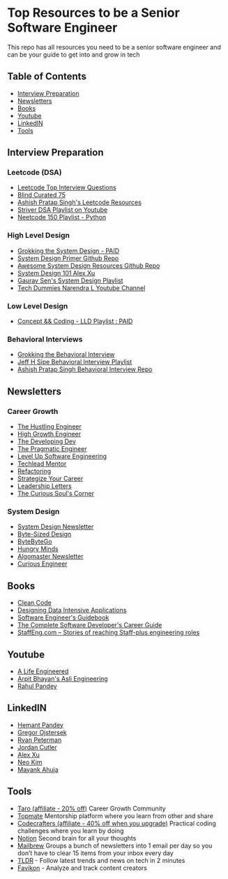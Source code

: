 # Top Resources to be a Senior Software Engineer
This repo has all resources you need to be a senior software engineer and can be your guide to get into and grow in tech

## Table of Contents
* [Interview Preparation](#interview-preparation)
* [Newsletters](#newsletters)
* [Books](#books)
* [Youtube](#youtube)
* [LinkedIN](#linkedin)
* [Tools](#tools)

## Interview Preparation
### Leetcode (DSA)
* [Leetcode Top Interview Questions](https://leetcode.com/problemset/?listId=wpwgkgt)
* [Blind Curated 75](https://leetcode.com/problemset/?page=1&listId=5369nb7i)
* [Ashish Pratap Singh's Leetcode Resources](https://github.com/ashishps1/awesome-leetcode-resources)
* [Striver DSA Playlist on Youtube](https://www.youtube.com/watch?v=0bHoB32fuj0&list=PLgUwDviBIf0oF6QL8m22w1hIDC1vJ_BHz&ab_channel=takeUforward)
* [Neetcode 150 Playlist - Python](https://www.youtube.com/watch?v=3OamzN90kPg&list=PLPe9IkX86X3y5m_MvtNu2ughxsvkqUNKr&ab_channel=NeetCode)

### High Level Design
* [Grokking the System Design - PAID](https://www.designgurus.io/course/grokking-the-system-design-interview?aff=mopp8k)
* [System Design Primer Github Repo](https://github.com/donnemartin/system-design-primer)
* [Awesome System Design Resources Github Repo](https://github.com/ashishps1/awesome-system-design-resources?tab=readme-ov-file)
* [System Design 101 Alex Xu](https://github.com/ByteByteGoHq/system-design-101)
* [Gaurav Sen's System Design Playlist](https://www.youtube.com/playlist?list=PLMCXHnjXnTnvo6alSjVkgxV-VH6EPyvoX)
* [Tech Dummies Narendra L Youtube Channel](https://www.youtube.com/@TechDummiesNarendraL)

### Low Level Design
* [Concept && Coding - LLD Playlist : PAID](https://www.youtube.com/watch?v=rliSgjoOFTs&list=PL6W8uoQQ2c61X_9e6Net0WdYZidm7zooW)

### Behavioral Interviews
* [Grokking the Behavioral Interview](https://www.educative.io/courses/grokking-the-behavioral-interview)
* [Jeff H Sipe Behavioral Interview Playlist](https://www.youtube.com/watch?v=sq3pyauZRhI&list=PLePbzYpjlB26uX9QFkjXmrKJ1legeHqQg&ab_channel=JeffHSipe-PracticeInterviews)
* [Ashish Pratap Singh Behavioral Interview Repo](https://github.com/ashishps1/awesome-behavioral-interviews?tab=readme-ov-file)

## Newsletters
### Career Growth
- [The Hustling Engineer](https://thehustlingengineer.substack.com)
- [High Growth Engineer](https://read.highgrowthengineer.com?r=yznlc)
- [The Developing Dev](https://www.developing.dev?r=yznlc)
- [The Pragmatic Engineer](https://newsletter.pragmaticengineer.com?r=yznlc)
- [Level Up Software Engineering](https://levelupsoftwareengineering.substack.com?r=yznlc)
- [Techlead Mentor](https://open.substack.com/pub/ravirajachar?r=yznlc)
- [Refactoring](https://refactoring.fm?r=yznlc)
- [Strategize Your Career](https://strategizeyourcareer.substack.com?r=yznlc)
- [Leadership Letters](https://www.leadership-letters.com?r=yznlc)
- [The Curious Soul's Corner](https://open.substack.com/pub/gouravkhanijoe?r=yznlc)

### System Design
- [System Design Newsletter](https://newsletter.systemdesign.one/)
- [Byte-Sized Design](https://bytesizeddesign.substack.com/)
- [ByteByteGo](https://blog.bytebytego.com/)
- [Hungry Minds](https://hungryminds.dev/)
- [Algomaster Newsletter](https://blog.algomaster.io)
- [Curious Engineer](https://vivekbansal.substack.com/)

## Books
- [Clean Code](https://www.amazon.com/Clean-Code-Handbook-Software-Craftsmanship/dp/0132350882)
- [Designing Data Intensive Applications](https://dataintensive.net/)
- [Software Engineer's Guidebook](https://www.amazon.com/Software-Engineers-Guidebook-Navigating-positions/dp/908338182X)
- [The Complete Software Developer's Career Guide](https://www.amazon.com/Complete-Software-Developers-Career-Guide-ebook/dp/B073X6GNJ1)
- [StaffEng.com – Stories of reaching Staff-plus engineering roles](https://staffeng.com/)

## Youtube
- [A Life Engineered](https://www.youtube.com/@ALifeEngineered)
- [Arpit Bhayan's Asli Engineering](https://www.youtube.com/@AsliEngineering)
- [Rahul Pandey](https://www.youtube.com/@RahulPandeyrkp)

## LinkedIN
- [Hemant Pandey](https://www.linkedin.com/in/hemant-pandey/)
- [Gregor Ojstersek](https://www.linkedin.com/in/gregorojstersek/)
- [Ryan Peterman](https://www.linkedin.com/in/ryanlpeterman/)
- [Jordan Cutler](https://www.linkedin.com/in/jordancutler1/)
- [Alex Xu](https://www.linkedin.com/in/alexxubyte/)
- [Neo Kim](https://www.linkedin.com/in/nk-systemdesign-one/)
- [Mayank Ahuja](https://www.linkedin.com/in/curiouslearner/)

## Tools
- [Taro (affiliate - 20% off)](https://www.jointaro.com/r/hemantpandey/) Career Growth Community
- [Topmate](http://topmate.io/join/hemant) Mentorship platform where you learn from other and share
- [Codecrafters (affiliate - 40% off when you upgrade)](https://app.codecrafters.io/join?via=hemantpandey17) Practical coding challenges where you learn by doing
- [Notion](https://affiliate.notion.so/l351yvf8xep7) Second brain for all your thoughts
- [Mailbrew](https://mailbrew.com/?aff=hemantpandey) Groups a bunch of newsletters into 1 email per day so you don’t have to clear 15 items from your inbox every day
- [TLDR](https://tldr.tech/signup?utm_source=TheHustlingEngineer&utm_campaign=TheHustlingEngineer-cpa-campaign&utm_medium=newsletter-sponsorship) - Follow latest trends and news on tech in 2 minutes
- [Favikon](http://favikon.com/?ref=hemant) - Analyze and track content creators
